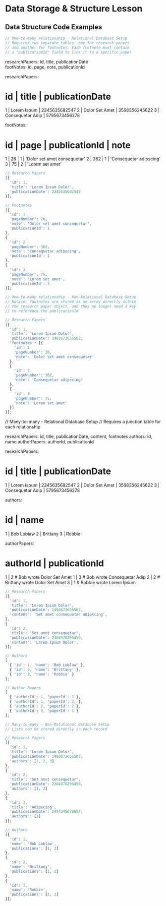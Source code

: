 # Data Storage & Structure Lesson

## Data Structure Code Examples

```js
// One-to-many relationship - Relational Database Setup
// Requires two separate tables: one for research papers
// and another for footnotes. Each footnote must contain 
// a 'publicationId' field to link it to a specific paper
```

researchPapers: id, title, publicationDate  
footNotes: id, page, note, publicationId

researchPapers:

id | title            | publicationDate
=========================================
1  | Lorem Ispum      | 2345635682547
2  | Dolor Set Amet   | 3568356245622
3  | Consequetar Adip | 5795673456278
 
footNotes:

id | page | publicationId | note
===================================
1  | 26   | 1             | 'Dolor set amet consequetar'
2  | 362  | 1             | 'Consequetar adipscing'
3  | 75   | 2             | 'Lorem set amet'









```js
// Research Papers
[{
  'id': 1,
  'title': 'Lorem Ipsum Dolor',
  'publicationDate': 2345635682547
}];

// Footnotes
[{
  'id': 1
  'pageNumber': 26,
  'note': 'Dolor set amet consequetar',
  'publicationId': 1
},
{
  'id': 2
  'pageNumber': 362,
  'note': 'Consequetar adipscing',
  'publicationId': 1
},
{
  'id': 3
  'pageNumber': 75,
  'note': 'Lorem set amet',
  'publicationId': 2
}];
```








```js
// One-to-many relationship - Non-Relational Database Setup
// Notice: footnotes are stored as an array directly within
// the research paper object, and they no longer need a key
// to reference the publicationId

// Research Papers
[{
  'id': 1,
  'title': 'Lorem Ipsum Dolor',
  'publicationDate': 1493673656502,
  'footnotes': [{
    'id': 1
    'pageNumber': 26,
    'note': 'Dolor set amet consequetar'
  },
  {
    'id': 2
    'pageNumber': 362,
    'note': 'Consequetar adipscing'
  },
  {
    'id': 3
    'pageNumber': 75,
    'note': 'Lorem set amet'
  }]
}];
```













// Many-to-many - Relational Database Setup
// Requires a junction table for each relationship


researchPapers: id, title, publicationDate, content, footnotes
authors: id, name
authorPapers: authorId, publicationId

researchPapers:

id | title            | publicationDate
=========================================
1  | Lorem Ispum      | 2345635682547
2  | Dolor Set Amet   | 3568356245622
3  | Consequetar Adip | 5795673456278
 
authors:

id | name
=================
1  | Bob Loblaw
2  | Brittany
3  | Robbie
 
authorPapers:

authorId | publicationId
================================================
  1      |  2   # Bob wrote Dolor Set Amet
  1      |  3   # Bob wrote Consequetar Adip
  2      |  2   # Brittany wrote Dolor Set Amet
  3      |  1   # Robbie wrote Lorem Ipsum
  



```js
// Research Papers
[{
  'id': 1,
  'title': 'Lorem Ipsum Dolor',
  'publicationDate': 1493673656502,
  'content': 'Set amet consequetar adipscing',
},
{
  'id': 2,
  'title': 'Set amet consequetar',
  'publicationDate': 2304976256456,
  'content': 'Lorem Ipsum Dolor',
}];

// Authors
[
  { 'id': 1, 'name': 'Bob Loblaw' },
  { 'id': 2, 'name': 'Brittany' },
  { 'id': 3, 'name': 'Robbie' }
];

// Author Papers
[
  { 'authorId': 1, 'paperId': 1 },
  { 'authorId': 1, 'paperId': 2, },
  { 'authorId': 2, 'paperId': 2 },
  { 'authorId': 3, 'paperId': 1 }
];
```








```js
// Many-to-many - Non-Relational Database Setup
// Lists can be stored directly in each record

// Research Papers
[{
  'id': 1,
  'title': 'Lorem Ipsum Dolor',
  'publicationDate': 1493673656502,
  'authors': [1, 2, 3]
},
{
  'id': 2,
  'title': 'Set amet consequetar',
  'publicationDate': 2304976256456,
  'authors': [1, 2]
},
{
  'id': 3,
  'title': 'Adipscing',
  'publicationDate': 2457345678657,
  'authors': [3]
}];

// Authors
[{
  'id': 1,
  'name': 'Bob Loblaw',
  'publications': [1, 2]
},
{
  'id': 2,
  'name': 'Brittany',
  'publications': [1, 2]
},
{
  'id': 3,
  'name': 'Robbie',
  'publications': [1, 3]
}];
```
